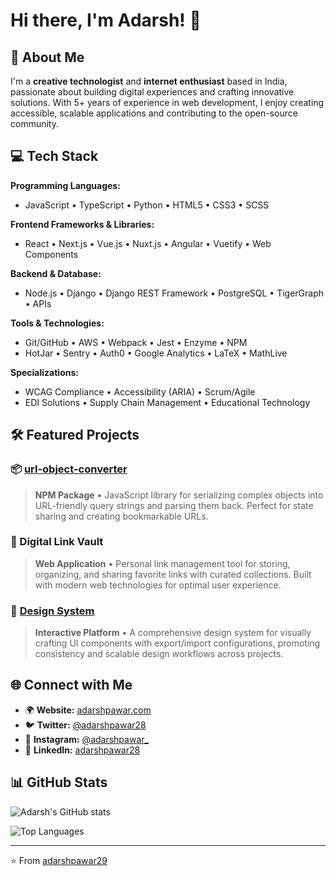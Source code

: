 # Hi there, I'm Adarsh! 👋

## 🚀 About Me

I'm a **creative technologist** and **internet enthusiast** based in India, passionate about building digital experiences and crafting innovative solutions. With 5+ years of experience in web development, I enjoy creating accessible, scalable applications and contributing to the open-source community.

## 💻 Tech Stack

**Programming Languages:**

- JavaScript • TypeScript • Python • HTML5 • CSS3 • SCSS

**Frontend Frameworks & Libraries:**

- React • Next.js • Vue.js • Nuxt.js • Angular • Vuetify • Web Components

**Backend & Database:**

- Node.js • Django • Django REST Framework • PostgreSQL • TigerGraph • APIs

**Tools & Technologies:**

- Git/GitHub • AWS • Webpack • Jest • Enzyme • NPM
- HotJar • Sentry • Auth0 • Google Analytics • LaTeX • MathLive

**Specializations:**

- WCAG Compliance • Accessibility (ARIA) • Scrum/Agile
- EDI Solutions • Supply Chain Management • Educational Technology

## 🛠️ Featured Projects

### 📦 [url-object-converter](https://www.npmjs.com/package/url-object-converter)

> **NPM Package** • JavaScript library for serializing complex objects into URL-friendly query strings and parsing them back. Perfect for state sharing and creating bookmarkable URLs.

### 🔗 Digital Link Vault

> **Web Application** • Personal link management tool for storing, organizing, and sharing favorite links with curated collections. Built with modern web technologies for optimal user experience.

### 🎨 [Design System](https://design-system-v8.vercel.app/)

> **Interactive Platform** • A comprehensive design system for visually crafting UI components with export/import configurations, promoting consistency and scalable design workflows across projects.

## 🌐 Connect with Me

- 🌍 **Website:** [adarshpawar.com](https://adarshpawar.com)
- 🐦 **Twitter:** [@adarshpawar28](https://twitter.com/adarshpawar28)
- 📸 **Instagram:** [@adarshpawar\_](https://www.instagram.com/adarshpawar_)
- 💼 **LinkedIn:** [adarshpawar28](https://www.linkedin.com/in/adarshpawar28)

## 📊 GitHub Stats

![Adarsh's GitHub stats](https://github-readme-stats.vercel.app/api?username=adarshpawar29&show_icons=true&theme=radical)

![Top Languages](https://github-readme-stats.vercel.app/api/top-langs/?username=adarshpawar29&layout=compact&theme=radical)

---

⭐️ From [adarshpawar29](https://github.com/adarshpawar29)

